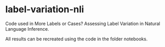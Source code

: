# label-variation-nli
Code used in More Labels or Cases? Assessing Label Variation in Natural Language Inference. 


All results can be recreated using the code in the folder notebooks.